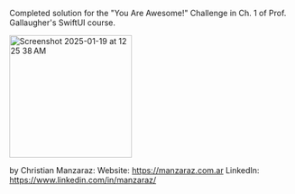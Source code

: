 Completed solution for the "You Are Awesome!" Challenge in Ch. 1 of Prof. Gallaugher's SwiftUI course.

<img width="217" alt="Screenshot 2025-01-19 at 12 25 38 AM" src="https://github.com/user-attachments/assets/2ac15d81-d395-4581-9b27-53f2d6450d17" />

by Christian Manzaraz: Website: https://manzaraz.com.ar LinkedIn: https://www.linkedin.com/in/manzaraz/
